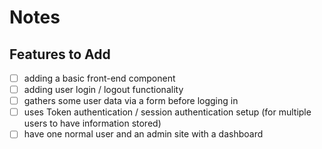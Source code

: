 # Notes 

## Features to Add

- [ ] adding a basic front-end component
- [ ] adding user login / logout functionality
- [ ] gathers some user data via a form before logging in
- [ ] uses Token authentication / session authentication setup (for multiple users to have information stored)
- [ ] have one normal user and an admin site with a dashboard 
